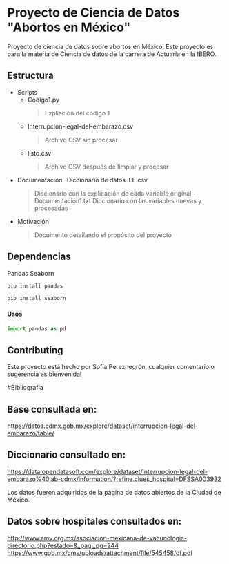 # Proyecto de Ciencia de Datos "Abortos en México"
Proyecto de ciencia de datos sobre abortos en México.
Este proyecto es para la materia de Ciencia de datos de la carrera de Actuaría en la IBERO.


## Estructura
- Scripts 
  - Código1.py
    > Expliación del código 1
  - Interrupcion-legal-del-embarazo.csv
    > Archivo CSV sin procesar
  - listo.csv
    > Archivo CSV después de limpiar y procesar
- Documentación
  -Diccionario de datos ILE.csv
    > Diccionario con la explicación de cada variable original 
  -Documentación1.txt
    > Diccionario con las variables nuevas y procesadas
- Motivación
  > Documento detallando el propósito del proyecto


## Dependencias

Pandas
Seaborn

```bash
pip install pandas
```
```bash
pip install seaborn
```


#### Usos

```python
import pandas as pd

```

## Contributing
Este proyecto está hecho por Sofía Pereznegrón, cualquier comentario o sugerencia es bienvenida!

#Bibliografía

## Base consultada en:
https://datos.cdmx.gob.mx/explore/dataset/interrupcion-legal-del-embarazo/table/

## Diccionario consultado en:
https://data.opendatasoft.com/explore/dataset/interrupcion-legal-del-embarazo%40lab-cdmx/information/?refine.clues_hospital=DFSSA003932

Los datos fueron adquiridos de la página de datos abiertos de la Ciudad de México.
## Datos sobre hospitales consultados en:
http://www.amv.org.mx/asociacion-mexicana-de-vacunologia-directorio.php?estado=&_pagi_pg=244
https://www.gob.mx/cms/uploads/attachment/file/545458/df.pdf
